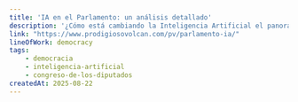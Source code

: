 ```yaml
---
title: 'IA en el Parlamento: un análisis detallado'
description: '¿Cómo está cambiando la Inteligencia Artificial el panorama parlamentario? Exploramos las iniciativas legislativas de la XIV legislatura y su impacto en la sociedad'
link: "https://www.prodigiosovolcan.com/pv/parlamento-ia/"
lineOfWork: democracy
tags:
    - democracia
    - inteligencia-artificial
    - congreso-de-los-diputados
createdAt: 2025-08-22
---
```

